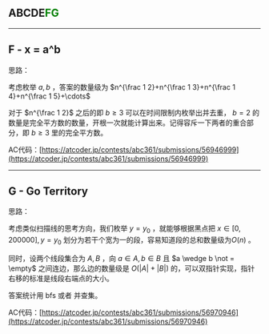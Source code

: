 ## ABCDE<font color=green>FG</font>

---

## F - x = a^b

思路：

考虑枚举 $a, b$ ，答案的数量级为 $n^{\frac 1 2}+n^{\frac 1 3}+n^{\frac 1 4}+n^{\frac 1 5}+\cdots$ 

对于 $n^{\frac 1 2}$ 之后的即 $b\geq 3$ 可以在时间限制内枚举出并去重， $b=2$ 的数量是完全平方数的数量，开根一次就能计算出来。记得容斥一下两者的重合部分，即 $b\geq 3$ 里的完全平方数。

AC代码：[https://atcoder.jp/contests/abc361/submissions/56946999](https://atcoder.jp/contests/abc361/submissions/56946999)

---

## G - Go Territory

思路：

考虑类似扫描线的思考方向，我们枚举 $y=y_0$ ，就能够根据黑点把 $x\in [0, 200000], y = y_0$ 划分为若干个宽为一的段，容易知道段的总和数量级为$O(n)$ 。

同时，设两个线段集合为 $A, B$ ，向 $a\in A, b \in B$ 且 $a \wedge b \not = \empty$ 之间连边，那么边的数量级是 $O(|A|+|B|)$ 的，可以双指针实现，指针右移的标准是线段右端点的大小。

答案统计用 bfs 或者 并查集。

AC代码：[https://atcoder.jp/contests/abc361/submissions/56970946](https://atcoder.jp/contests/abc361/submissions/56970946)